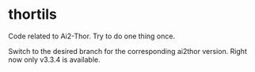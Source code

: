 # thortils
Code related to Ai2-Thor. Try to do one thing once.

Switch to the desired branch for the corresponding ai2thor version. Right now only v3.3.4 is available.
